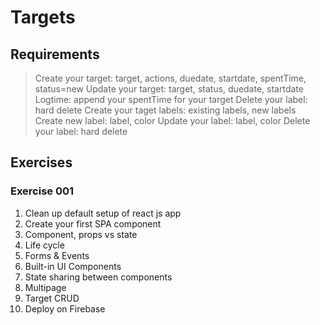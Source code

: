 # Targets

## Requirements

> Create your target: target, actions, duedate, startdate, spentTime, status=new
> Update your target: target, status, duedate, startdate
> Logtime: append your spentTime for your target
> Delete your label: hard delete
> Create your taget labels: existing labels, new labels
> Create new label: label, color
> Update your label: label, color
> Delete your label: hard delete

## Exercises

### Exercise 001

1. Clean up default setup of react js app
2. Create your first SPA component
3. Component, props vs state
4. Life cycle
5. Forms & Events
6. Built-in UI Components
7. State sharing between components
8. Multipage
9. Target CRUD
10. Deploy on Firebase
